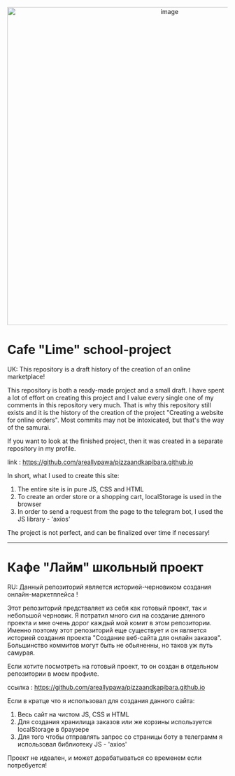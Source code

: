 <p align="center">
      <img src="https://i.ibb.co/RYsXYL6/image.png" alt="image" border="0" width="726">
</p>

# Cafe "Lime" school-project
UK: This repository is a draft history of the creation of an online marketplace! 

This repository is both a ready-made project and a small draft. I have spent a lot of effort on creating this project and I value every single one of my comments in this repository very much.
That is why this repository still exists and it is the history of the creation of the project "Creating a website for online orders".
Most commits may not be intoxicated, but that's the way of the samurai.

If you want to look at the finished project, then it was created in a separate repository in my profile.

link : https://github.com/areallypawa/pizzaandkapibara.github.io

In short, what I used to create this site:
1. The entire site is in pure JS, CSS and HTML
2. To create an order store or a shopping cart, localStorage is used in the browser
 3. In order to send a request from the page to the telegram bot, I used the JS library - 'axios'

The project is not perfect, and can be finalized over time if necessary!

--------------------------------
# Кафе "Лайм" школьный проект
RU: Данный репозиторий является историей-черновиком создания онлайн-маркетплейса !

Этот репозиторий предстваляет из себя как готовый проект, так и небольшой черновик. Я потратил много сил на создание данного проекта и мне очень дорог каждый мой комит в этом репозитории.
Именно поэтому этот репозиторий еще существует и он является историей создания проекта "Создание веб-сайта для онлайн заказов".
Большинство коммитов могут быть не обьяненны, но таков уж путь самурая.

Если хотите посмотреть на готовый проект, то он создан в отдельном репозитории в моем профиле.

ссылка : https://github.com/areallypawa/pizzaandkapibara.github.io

Если в кратце что я использовал для создания данного сайта:
  1. Весь сайт на чистом JS, CSS и HTML
  2. Для создания хранилища заказов или же корзины используется localStorage в браузере
  3. Для того чтобы отправлять запрос со страницы боту в телеграмм я использовал библиотеку JS - 'axios'

Проект не идеален, и может дорабатываться со временем если потребуется!
